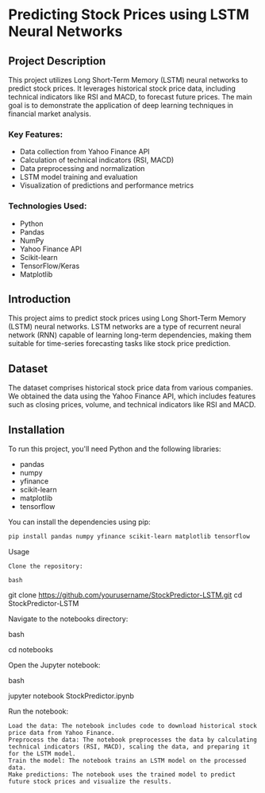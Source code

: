 # Predicting Stock Prices using LSTM Neural Networks

## Project Description
This project utilizes Long Short-Term Memory (LSTM) neural networks to predict stock prices. It leverages historical stock price data, including technical indicators like RSI and MACD, to forecast future prices. The main goal is to demonstrate the application of deep learning techniques in financial market analysis.

### Key Features:
- Data collection from Yahoo Finance API
- Calculation of technical indicators (RSI, MACD)
- Data preprocessing and normalization
- LSTM model training and evaluation
- Visualization of predictions and performance metrics

### Technologies Used:
- Python
- Pandas
- NumPy
- Yahoo Finance API
- Scikit-learn
- TensorFlow/Keras
- Matplotlib

## Introduction
This project aims to predict stock prices using Long Short-Term Memory (LSTM) neural networks. LSTM networks are a type of recurrent neural network (RNN) capable of learning long-term dependencies, making them suitable for time-series forecasting tasks like stock price prediction.

## Dataset
The dataset comprises historical stock price data from various companies. We obtained the data using the Yahoo Finance API, which includes features such as closing prices, volume, and technical indicators like RSI and MACD.

## Installation
To run this project, you'll need Python and the following libraries:
- pandas
- numpy
- yfinance
- scikit-learn
- matplotlib
- tensorflow

You can install the dependencies using pip:
```bash
pip install pandas numpy yfinance scikit-learn matplotlib tensorflow
```
Usage

    Clone the repository:

    bash

git clone https://github.com/yourusername/StockPredictor-LSTM.git
cd StockPredictor-LSTM

Navigate to the notebooks directory:

bash

cd notebooks

Open the Jupyter notebook:

bash

jupyter notebook StockPredictor.ipynb

Run the notebook:

    Load the data: The notebook includes code to download historical stock price data from Yahoo Finance.
    Preprocess the data: The notebook preprocesses the data by calculating technical indicators (RSI, MACD), scaling the data, and preparing it for the LSTM model.
    Train the model: The notebook trains an LSTM model on the processed data.
    Make predictions: The notebook uses the trained model to predict future stock prices and visualize the results.

